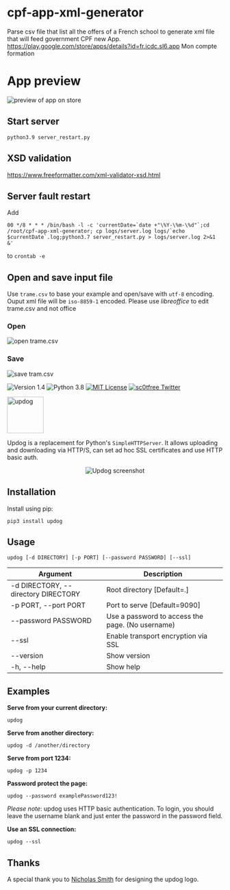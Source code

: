 # cpf-app-xml-generator
Parse csv file that list all the offers of a French school to generate xml file that will feed government CPF new App. https://play.google.com/store/apps/details?id=fr.icdc.sl6.app Mon compte formation

# App preview
![preview of app on store](https://raw.githubusercontent.com/73k05/cpf-app-xml-generator/master/resources/images/app_store.png)

## Start server
```python3.9 server_restart.py```

## XSD validation
https://www.freeformatter.com/xml-validator-xsd.html

## Server fault restart
Add

```
00 */8 * * * /bin/bash -l -c 'currentDate=`date +"\%Y-\%m-\%d"`;cd /root/cpf-app-xml-generator; cp logs/server.log logs/`echo $currentDate`.log;python3.7 server_restart.py > logs/server.log 2>&1 &'
```

to ```crontab -e```

## Open and save input file
Use ```trame.csv``` to base your example and open/save with ```utf-8``` encoding. Ouput xml file will be ```iso-8859-1``` encoded. Please use *libreoffice* to edit trame.csv and not office

### Open
![open trame.csv](https://raw.githubusercontent.com/73k05/cpf-app-xml-generator/master/resources/images/open_csv.png)

### Save
![save tram.csv](https://raw.githubusercontent.com/73k05/cpf-app-xml-generator/master/resources/images/save_csv.png)

![Version 1.4](http://img.shields.io/badge/version-v1.4-green.svg)
![Python 3.8](http://img.shields.io/badge/python-3.8-blue.svg)
[![MIT License](http://img.shields.io/badge/license-MIT%20License-blue.svg)](https://github.com/sc0tfree/updog/blob/master/LICENSE)
[![sc0tfree Twitter](http://img.shields.io/twitter/url/http/shields.io.svg?style=social&label=Follow)](https://twitter.com/sc0tfree)

<p>
  <img src="https://sc0tfree.squarespace.com/s/updog.png" width=85px alt="updog"/>
</p>

Updog is a replacement for Python's `SimpleHTTPServer`. 
It allows uploading and downloading via HTTP/S, 
can set ad hoc SSL certificates and use HTTP basic auth.

<p align="center">
  <img src="https://sc0tfree.squarespace.com/s/updog-screenshot.png" alt="Updog screenshot"/>
</p>

## Installation

Install using pip:

`pip3 install updog`

## Usage

`updog [-d DIRECTORY] [-p PORT] [--password PASSWORD] [--ssl]`

| Argument                            | Description                                      |
|-------------------------------------|--------------------------------------------------| 
| -d DIRECTORY, --directory DIRECTORY | Root directory [Default=.]                       | 
| -p PORT, --port PORT                | Port to serve [Default=9090]                     |
| --password PASSWORD                 | Use a password to access the page. (No username) |
| --ssl                               | Enable transport encryption via SSL              |
| --version                           | Show version                                     |
| -h, --help                          | Show help                                        |

## Examples

**Serve from your current directory:**

`updog`

**Serve from another directory:**

`updog -d /another/directory`

**Serve from port 1234:**

`updog -p 1234`

**Password protect the page:**

`updog --password examplePassword123!`

*Please note*: updog uses HTTP basic authentication.
To login, you should leave the username blank and just
enter the password in the password field.

**Use an SSL connection:**

`updog --ssl`

## Thanks

A special thank you to [Nicholas Smith](http://nixmith.com) for
designing the updog logo.
